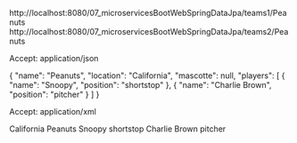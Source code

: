 http://localhost:8080/07_microservicesBootWebSpringDataJpa/teams1/Peanuts
http://localhost:8080/07_microservicesBootWebSpringDataJpa/teams2/Peanuts

Accept: application/json

{
  "name": "Peanuts",
  "location": "California",
  "mascotte": null,
  "players": [
    {
      "name": "Snoopy",
      "position": "shortstop"
    },
    {
      "name": "Charlie Brown",
      "position": "pitcher"
    }
  ]
}

Accept: application/xml

<?xml version="1.0" encoding="UTF-8" standalone="yes"?>
<team>
	<location>California</location>
	<name>Peanuts</name>
	<players>
		<name>Snoopy</name>
		<position>shortstop</position>
	</players>
	<players>
		<name>Charlie Brown</name>
		<position>pitcher</position>
	</players>
</team>
